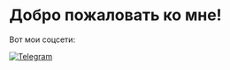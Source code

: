 # Добро пожаловать ко мне!

Вот мои соцсети:

[![Telegram](https://img.shields.io/badge/Telegram-%40yourusername-blue?style=for-the-badge&logo=telegram)](https://t.me/yourusername)
